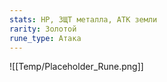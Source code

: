 ```yaml
---
stats: HP, ЗЩТ металла, АТК земли
rarity: Золотой
rune_type: Атака
---
```

![[Temp/Placeholder_Rune.png]]
